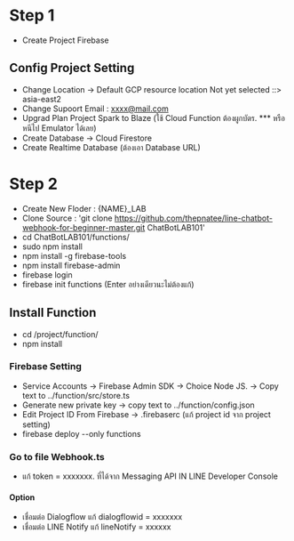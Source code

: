 
# Step 1 #
- Create Project Firebase
## Config Project Setting ##
- Change Location -> Default GCP resource location  Not yet selected ::> asia-east2
- Change Supoort Email : xxxx@mail.com
- Upgrad Plan Project Spark to Blaze (ใช้ Cloud Function ต้องผูกบัตร. *** หรือ หนีไป Emulator ได้เลย)
- Create Database -> Cloud Firestore
- Create Realtime Database (ต้องเอา Database URL)

# Step 2 #
- Create New Floder : {NAME}_LAB
- Clone Source : 'git clone https://github.com/thepnatee/line-chatbot-webhook-for-beginner-master.git ChatBotLAB101'
- cd ChatBotLAB101/functions/
- sudo npm install
- npm install -g firebase-tools
- npm install firebase-admin
- firebase login
- firebase init functions (Enter อย่างเดียวนะไม่ต้องแก้)
## Install Function ##
- cd /project/function/
- npm install
### Firebase Setting ###
- Service Accounts -> Firebase Admin SDK -> Choice Node JS. -> Copy text to ../function/src/store.ts
- Generate new private key -> copy text to ../function/config.json
- Edit Project ID From Firebase -> .firebaserc (แก้ project id จาก project setting)
- firebase deploy --only functions

### Go to file Webhook.ts ##
- แก้ token = xxxxxxx. ที่ได้จาก Messaging API IN LINE Developer Console
#### Option ####
- เชื่อมต่อ Dialogflow แก้ dialogflowid = xxxxxxx
- เชื่อมต่อ LINE Notify แก้ lineNotify = xxxxxx


